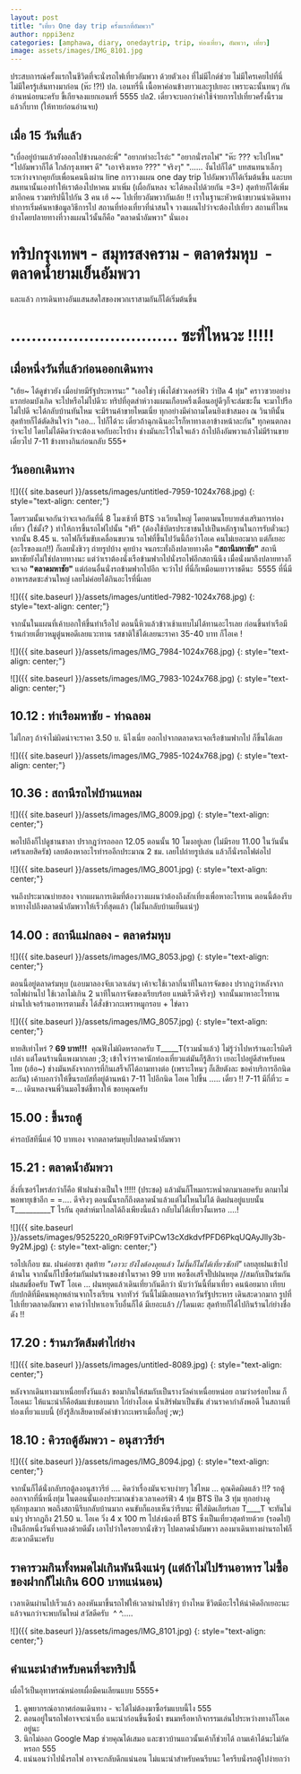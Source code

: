 ```yaml
---
layout: post
title: "เที่ยว One day trip ครั้งแรกที่อัมพวา"
author: nppi3enz
categories: [amphawa, diary, onedaytrip, trip, ท่องเที่ยว, อัมพวา, เที่ยว]
image: assets/images/IMG_8101.jpg
---
```


ประสบการณ์ครั้งแรกในชีวิตที่จะนั่งรถไฟเที่ยวอัมพวา ด้วยตัวเอง ที่ไม่มีไกด์ช่วย ไม่มีใครเคยไปที่นี่ ไม่มีใครรู้เส้นทางมาก่อน​ (ห๊ะ !?!) ปล. เอนทรี่นี้ เนื้อหาค่อนข้างยาวและรูปเยอะ เพราะฉะนั้นทนๆ กันอ่านหน่อยนะครับ ขี้เกียจลงแยกเอนทรี่ 5555 ปล2. เดี๋ยวจะบอกว่าค่าใช้จ่ายการไปเที่ยวครั้งนี้รวมแล้วกี่บาท (ให้ทายก่อนอ่านจบ)  

เมื่อ 15 วันที่แล้ว
-------------------

"เบื่ออยู่บ้านแล้วยังออกไปข้างนอกอ่ะพี่" "อยากทำอะไรอ่ะ" "อยากนั่งรถไฟ" "ห๊ะ ??? จะไปไหน" "ไปอัมพวาก็ได้ ใกล้กรุงเทพฯ ดี" "เอาจริงเหรอ ???" "จริงๆ" "...... งั้นไปก็ได้" บทสนทนาเล็กๆ ระหว่างจากคุยกับเพื่อนคนนึงผ่าน line การวางแผน one day trip ไปอัมพวาก็ได้เริ่มต้นขึ้น และบทสนทนานั้นเองทำให้เราต้องไปหาคน มาเพิ่ม (เผื่อกันหลง จะได้หลงไปด้วยกัน =3=) สุดท้ายก็ได้เพิ่มมาอีกคน รวมทริปนี้ไปกัน 3 คน เฮ้ ~~ ไปเที่ยวอัมพวากันเล้ย !! เราในฐานะหัวหน้าขบวนนำเดินทางทำการเริ่มค้นหาข้อมูลวิธีการไป สถานที่ท่องเที่ยวที่น่าสนใจ วางแผนไปว่าจะต้องไปเที่ยว สถานที่ไหนบ้างโดยปลายทางที่วางแผนไว้นั้นก็คือ "ตลาดน้ำอัมพวา" นั่นเอง

ทริปกรุงเทพฯ \- สมุทรสงคราม \- ตลาดร่มหุบ  \- ตลาดน้ำยามเย็นอัมพวา
==================================================================

และแล้ว การเดินทางอันแสนสดใสของพวกเราสามกันก็ได้เริ่มต้นขึ้น

................................ ซะที่ไหนวะ !!!!!
=================================================

เมื่อหนึ่งวันที่แล้วก่อนออกเดินทาง
----------------------------------

"เฮ้ย~ ได้ดูข่าวยัง เมื่อบ่ายมีรัฐประหารนะ" "เออใช่ๆ เพิ่งได้ข่าวเคอร์ฟิว ว่าปิด 4 ทุ่ม" คราวซวยอย่างแรกย่อมบังเกิด จะไปหรือไม่ไปดีวะ ทริปที่อุตส่าห์วางแผนเกือบครึ่งเดือนอยู่ดีๆก็จะล่มซะงั้น จะมาไปรือไม่ไปดี จะได้กลับบ้านทันไหม จะมีร้านค้าขายไหมเนี่ย ทุกอย่างมีคำถามโดนยิงเข้าสมอง ณ วินาทีนั้น สุดท้ายก็ได้ตัดสินใจว่า "เออ... ไปก็ได้วะ เดี๋ยวถ้าฉุกเฉินอะไรก็หาทางเอาข้างหน้าละกัน" ทุกคนตกลงว่าจะไป โดยไม่ได้คิดว่าจะต้องเจอกับอะไรบ้าง ช่างมันกะไว้ในใจแล้ว ถ้าไปถึงอัมพวาแล้วไม่มีร้านขาย เดี๋ยวไป 7-11 ข้างทางกินก่อนกลับ 555+

วันออกเดินทาง
-------------

![]({{ site.baseurl }}/assets/images/untitled-7959-1024x768.jpg)
{: style="text-align: center;"}

โดยรวมนั้นเจอกันว่าจะเจอกันที่นี่ 8 โมงเช้าที่ BTS วงเวียนใหญ่ โดยตามนโยบายส่งเสริมการท่องเที่ยว (ใช่มั้ง? ) ทำให้การขึ้นรถไฟไปนั้น "ฟรี" (ต้องใช้บัตรประชาชนไปเป็นหลักฐานในการรับตั๋วนะ) จากนั้น 8.45 น. รถไฟก็เริ่มขับเคลื่อนขบวน รถไฟที่ขึ้นไปวันนี้ถือว่าโอเค คนไม่เยอะมาก แต่ก็เยอะ (อะไรของแก!!) ก็เลยนั่งชิวๆ ถ่ายรูปบ้าง คุยบ้าง จนกระทั่งถึงปลายทางคือ **"สถานีมหาชัย"** สถานีมหาชัยยังไม่ใช่ปลายทางนะ แต่ว่าเราต้องนั่งเรือข้ามฟากไปนั่งรถไฟอีกสถานีนึง เมื่อนั่งมาถึงปลายทางก็จะเจอ **"ตลาดมหาชัย"** แต่ก่อนอื่นนั่งรถข้ามฟากไปอีก จะว่าไป ที่นี่ก็เหมือนเยาวราชดีนะ  5555 ที่นี่มีอาหารสดซะส่วนใหญ่ เลยไม่ค่อยได้กินอะไรที่นี่เลย 

![]({{ site.baseurl }}/assets/images/untitled-7982-1024x768.jpg)
{: style="text-align: center;"}

จากนั้นในแผนที่เค้าบอกให้ขึ้นท่าเรือไป ตอนนี้หิวแล้วข้าวเช้าแทบไม่ได้ทานอะไรเลย ก่อนขึ้นท่าเรือมีร้านก๋วยเตี๋ยวหมูตู๋นพอดีเลยแวะทาน รสชาติใช้ได้เลยนะราคา 35-40 บาท ก็โอเค !

![]({{ site.baseurl }}/assets/images/IMG_7984-1024x768.jpg)
{: style="text-align: center;"}

![]({{ site.baseurl }}/assets/images/IMG_7983-1024x768.jpg)
{: style="text-align: center;"}

10.12 : ท่าเรือมหาชัย - ท่าฉลอม
-------------------------------

ไม่ไกลๆ ถ้าจำไม่ผิดน่าจะราคา 3.50 บ. นึไงเนี่ย ออกไปจากตลาดจะเจอเรือข้ามฟากไป ก็ขึ้นได้เลย

![]({{ site.baseurl }}/assets/images/IMG_7985-1024x768.jpg)
{: style="text-align: center;"}

10.36 : สถานีรถไฟบ้านแหลม
-------------------------

![]({{ site.baseurl }}/assets/images/IMG_8009.jpg)
{: style="text-align: center;"}
 
พอไปถึงก็ไปดูชานชาลา ปรากฎว่ารถออก 12.05 ตอนนั้น 10 โมงอยู่เลย (ไม่มีรอบ 11.00 ในวันนั้น เศร้าเลยสิครัช) เลยต้องหาอะไรทำรออีกประมาณ 2 ชม. เลยไปถ่ายรูปเล่น แล้วก็นั่งรถไฟต่อไป 

![]({{ site.baseurl }}/assets/images/IMG_8001.jpg)
{: style="text-align: center;"}

จนถึงประมาณบ่ายสอง จากแผนการเดิมที่ต้องวางแผนว่าต้องถึงสักเที่ยงเพื่อหาอะไรทาน ตอนนี้ต้องรีบหาทางไปถึงตลาดน้ำอัมพวาให้เร็วที่สุดแล้ว (ไม่งั้นกลับบ้านเย็นแน่ๆ)

14.00 : สถานีแม่กลอง - ตลาดร่มหุบ
---------------------------------

![]({{ site.baseurl }}/assets/images/IMG_8053.jpg)
{: style="text-align: center;"}

ตอนนี้อยู่ตลาดร่มหุบ (แอบมาลองจับเวลาเล่นๆ เค้าจะใช้เวลากี่นาทีในการจัดของ ปรากฎว่าหลังจากรถไฟผ่านไป ใช้เวลาไม่เกิน 2 นาทีในการจัดของเรียบร้อย แหม่เร็วดีจริงๆ) จากนั้นมาหาอะไรทาน ผ่านไปเจอร้านอาหารตามสั่ง ได้สั่งข้าวกะเพราหมูกรอบ + ไข่ดาว

![]({{ site.baseurl }}/assets/images/IMG_8057.jpg)
{: style="text-align: center;"}

ทายสิเท่าไหร่ ? **69 บาท!!!**  คุณฟังไม่ผิดหรอกครับ T_____T(รวมน้ำแล้ว) ไม่รู้ว่าไปหาร้านอะไรผิดรึเปล่า แต่โดนร้านนี้แพงมากเลย ;3; เข้าใจว่าราคานักท่องเที่ยวแต่มันก็รู้สึกว่า เยอะไปอยู่ดีสำหรับคนไทย (เฮ้อ~) ช่างมันหลังจากการที่กินเสร็จก็ได้ถามทางต่อ (เพราะไหนๆ ก็เสียตังละ ขอค่าบริการอีกนิดละกัน) เค้าบอกว่าให้ขึ้นรถบัสที่อยู่ด้านหน้า 7-11 ไปอีกนิด โอเค ไปขึ้น ..... เดี๋ยว !! 7-11 มีกี่ที่วะ = =... เดินหลงจนพี่วินมอไซด์ชี้ทางให้ ขอบคุณครับ

15.00 : ขึ้นรถตู้
-----------------

ค่ารถบัสทีนี่แค่ 10 บาทเอง จากตลาดร่มหุบไปตลาดน้ำอัมพวา

15.21 : ตลาดน้ำอัมพวา
---------------------

สิ่งที่เซอร์ไพรส์กว่าก็คือ ฟ้าฝนช่างเป็นใจ !!!!! (ประชด) แล้วมันก็โหมกระหน่ำตกมาเลยครับ ตกมาไม่พอพายุเข้าอีก = =.... ดีจริงๆ ตอนนั้นรถก็ถึงตลาดน้ำแล้วแต่ไม่ไหนไม่ได้ ติดฝนอยู่แบบนั้น T__________T ไรกัน อุตส่าห์มาไกลได้ถึงเพียงนี้แล้ว กลับไม่ได้เที่ยวงั้นเหรอ ....!

![]({{ site.baseurl }}/assets/images/9525220_oRi9F9TviPCw13cXdkdvfPFD6PkqUQAyJlly3b-9y2M.jpg)
{: style="text-align: center;"}

รอไปเกือบ ชม. ฝนค่อยซา สุดท้าย _"เอาวะ ยังไงต้องลุยแล้ว ไม่งั้นก็ไม่ได้เที่ยวซักที"_ เลยลุยฝนเข้าไปด้านใน จากนั้นก็ไปซื้อร่มกันฝนร้านของชำในราคา 99 บาท พอซื้อเสร็จปั๊ปฝนหยุด //สมกับเป็นร่มกันฝนสมชื่อครับ TwT โอเค ... ฝนหยุดแล้วเดินเที่ยวกันดีกว่า นับว่าวันนี้ที่มาเที่ยว คนน้อยมาก เทียบกับปกติที่มีคนพลุกพล่านจากโรงเรียน จากทัวร์ วันนี้ไม่มีเลยผลจากวันรัฐประหาร เดินสะดวกมาก รูปที่ไปเที่ยวตลาดอัมพวา คาดว่าไปหาเอาเว็บอื่นก็ได้ มีเยอะแล้ว //โดนเตะ สุดท้ายก็ได้ไปกินร้านไก่ย่างชื่อดัง !!

17.20 : ร้านภวัตส้มตำไก่ย่าง
----------------------------

![]({{ site.baseurl }}/assets/images/untitled-8089.jpg)
{: style="text-align: center;"}

หลังจากเดินทางมาเหนื่อยทั้งวันแล้ว ขอมากินให้สมกับเป็นรางวัลค่าเหนื่อยหน่อย ถามว่าอร่อยไหม ก็โอเคนะ ให้แนะนำก็คือต้มแซ่บชอบมาก ไก่ย่างโอเค น้ำเสิร์ฟมาเป็นขัน ส่วนราคากำลังพอดี ในสถานที่ท่องเที่ยวแบบนี้ (ยังรู้สึกเสียดายตังค่าข้าวกะเพราเมื่อกี้อยู่ ;w;)

18.10 : คิวรถตู้อัมพวา - อนุสาวรีย์ฯ
------------------------------------

![]({{ site.baseurl }}/assets/images/IMG_8094.jpg)
{: style="text-align: center;"}

จากนั้นก็ได้นั่งกลับรถตู้ลงอนุสาวรีย์ .... คิดว่าเรื่องมันจะจบง่ายๆ ใช่ไหม ... คุณคิดผิดแล้ว !!? รถตู้ออกจากที่นี่หนึ่งทุ่ม ในตอนนั้นเองประมาณช่วงเวลาเคอร์ฟิว 4 ทุ่ม BTS ปิด 3 ทุ่ม ทุกอย่างดูทุลักทุเลมาก พอถึงสถานีรีบกลับบ้านมาก คนขับก็แอบเห็นว่ารีบนะ พี่ใส่มิดเกียร์เลย T____T จะทันไม่แน่ๆ ปรากฎถึง 21.50 น. โอเค วิ่ง 4 x 100 m ไปส่งน้องที่ BTS ซึ่งเป็นเที่ยวสุดท้ายด้วย (รอดไป) เป็นอีกหนึ่งวันที่จบลงด้วยดีมั้ง เอาไปว่าใครอยากนั่งชิวๆ ไปตลาดน้ำอัมพวา ลองมาเดินทางผ่านรถไฟก็สะดวกดีนะครับ

ราคารวมกินทั้งหมดไม่เกินพันนึงแน่ๆ (แต่ถ้าไม่ไปร้านอาหาร ไม่ซื้อของฝากก็ไม่เกิน 600 บาทแน่นอน)
----------------------------------------------------------------------------------------------

เวลาเดินผ่านไปเร็วแล้ว ลองหันมาขึ้นรถไฟให้เวลาผ่านไปช้าๆ บ้างไหม ชีวิตมีอะไรให้น่าคิดอีกเยอะนะ แล้วจนกว่าจะพบกันใหม่ สวัสดีครับ  ^ ^.....

![]({{ site.baseurl }}/assets/images/IMG_8101.jpg)
{: style="text-align: center;"}

คำแนะนำสำหรับคนที่จะทริปนี้
---------------------------

เผื่อไว้เป็นอุทาหรณ์หน่อยเผื่อมีคนเลียนแบบ 5555+
1. ดูพยากรณ์อากาศก่อนเดินทาง - จะได้ไม่ต้องมาซื้อร่มแบบนี้ไง 555
2. ตอนอยู่ในรถไฟอาจจะน่าเบื่อ แนะนำก่อนขึ้นซื้อน้ำ ขนมหรือหากิจกรรมเล่นไประหว่างทางก็โอเคอยู่นะ
3. นึกไม่ออก Google Map ช่วยคุณได้เสมอ และชาวบ้านแถวนั้นเค้าก็ช่วยได้ ถามเค้าได้นะไม่กัดหรอก 555
4. แน่นอนว่าไปนั่งรถไฟ อาจจะกลับดึกแน่นอน ไม่แนะนำสำหรับคนรีบนะ ใครรีบนั่งรถตู้ไปง่ายกว่า